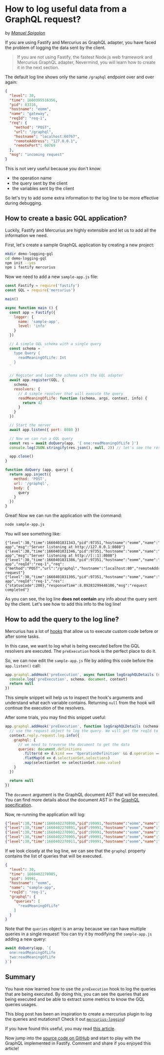 # How to log useful data from a GraphQL request?

by *[Manuel Spigolon](https://twitter.com/ManuEomm)*

If you are using Fastify and Mercurius as GraphQL adapter, you have faced the problem of logging the data sent by the client.

> If you are not using Fastify, the fastest Node.js web framework and Mercurius GraphQL adapter,
> Nevermind, you will learn how to create it in the next section.

The default log line shows only the same `/graphql` endpoint over and over again:

```json
{
  "level": 30,
  "time": 1660395516356,
  "pid": 83316,
  "hostname": "eomm",
  "name": "gateway",
  "reqId": "req-1",
  "req": {
    "method": "POST",
    "url": "/graphql",
    "hostname": "localhost:60767",
    "remoteAddress": "127.0.0.1",
    "remotePort": 60769
  },
  "msg": "incoming request"
}
```

This is not very useful because you don't know:

- the operation name
- the query sent by the client
- the variables sent by the client

So let's try to add some extra information to the log line to be more effective during debugging.

## How to create a basic GQL application?

Luckily, Fastify and Mercurius are highly extensible and let us to add all the information we need.

First, let's create a sample GraphQL application by creating a new project:

```sh
mkdir demo-logging-gql
cd demo-logging-gql
npm init --yes
npm i fastify mercurius
```

Now we need to add a new `sample-app.js` file:

```js
const Fastify = require('fastify')
const GQL = require('mercurius')

main()

async function main () {
  const app = Fastify({
    logger: {
      name: 'sample-app',
      level: 'info'
    }
  })

  // A simple GQL schema with a single query
  const schema = `
    type Query {
      readMeaningOfLife: Int
    }
  `

  // Register and load the schema with the GQL adapter
  await app.register(GQL, {
    schema,
    resolvers: {
      // A simple resolver that will execute the query
      readMeaningOfLife: function (schema, args, context, info) {
        return 42
      }
    }
  })

  // Start the server
  await app.listen({ port: 8080 })

  // Now we can run a GQL query
  const res = await doQuery(app, '{ one:readMeaningOfLife }')
  console.log(JSON.stringify(res.json(), null, 2)) // let's see the result

  app.close()
}

function doQuery (app, query) {
  return app.inject({
    method: 'POST',
    url: '/graphql',
    body: {
      query
    }
  })
}
```

Great! Now we can run the application with the command:

```sh
node sample-app.js
```

You will see something like:

```
{"level":30,"time":1660401031343,"pid":97351,"hostname":"eomm","name":"sample-app","msg":"Server listening at http://127.0.0.1:8080"}
{"level":30,"time":1660401031346,"pid":97351,"hostname":"eomm","name":"sample-app","msg":"Server listening at http://[::1]:8080"}
{"level":30,"time":1660401031386,"pid":97351,"hostname":"eomm","name":"sample-app","reqId":"req-1","req":{"method":"POST","url":"/graphql","hostname":"localhost:80","remoteAddress":"127.0.0.1"},"msg":"incoming request"}
{"level":30,"time":1660401031395,"pid":97351,"hostname":"eomm","name":"sample-app","reqId":"req-1","res":{"statusCode":200},"responseTime":8.89283299446106,"msg":"request completed"}
```

As you can see, the log line **does not contain** any info about the query sent by the client.
Let's see how to add this info to the log line!


## How to add the query to the log line?

Mercurius has a lot of [hooks](https://github.com/mercurius-js/mercurius/blob/HEAD/docs/hooks.md) that allow us to execute custom code before or after some tasks.

In this case, we want to log what is being executed before the GQL resolvers are executed.
The `preExecution` hook is the perfect place to do it.

So, we can now edit the `sample-app.js` file by adding this code before the `app.listen()` call:

```js
app.graphql.addHook('preExecution', async function logGraphQLDetails (schema, document, context) {
  console.log('preExecution', schema, document, context)
  return null
})
```

This simple snippet will help us to inspect the hook's arguments and understand what each variable contains.
Returning `null` from the hook will continue the execution of the resolvers.

After some trials, you may find this snippet useful:

```js
app.graphql.addHook('preExecution', function logGraphQLDetails (schema, document, context) {
  // use the request object to log the query. We will get the reqId to be able to match the response with the request
  context.reply.request.log.info({
    graphql: {
      // we need to traverse the document to get the data
      queries: document.definitions
        .filter(d => d.kind === 'OperationDefinition' && d.operation === 'query')
        .flatMap(d => d.selectionSet.selections)
        .map(selectionSet => selectionSet.name.value)
    }
  })

  return null
})
```

The `document` argument is the GraphQL document AST that will be executed. You can find more
details about the document AST in the [GraphQL specification](https://graphql.org/graphql-js/).

Now, re-running the application will log:

```json
{"level":30,"time":1660402270890,"pid":99991,"hostname":"eomm","name":"sample-app","msg":"Server listening at http://127.0.0.1:8080"}
{"level":30,"time":1660402270891,"pid":99991,"hostname":"eomm","name":"sample-app","msg":"Server listening at http://[::1]:8080"}
{"level":30,"time":1660402270901,"pid":99991,"hostname":"eomm","name":"sample-app","reqId":"req-1","req":{"method":"POST","url":"/graphql","hostname":"localhost:80","remoteAddress":"127.0.0.1"},"msg":"incoming request"}
{"level":30,"time":1660402270905,"pid":99991,"hostname":"eomm","name":"sample-app","reqId":"req-1","graphql":{"queries":["readMeaningOfLife"]}}
{"level":30,"time":1660402270911,"pid":99991,"hostname":"eomm","name":"sample-app","reqId":"req-1","res":{"statusCode":200},"responseTime":10.019375085830688,"msg":"request completed"}
```

If we look closely at the log line, we can see that the `graphql` property contains the list of queries that will be executed.

```json
{
  "level": 30,
  "time": 1660402270905,
  "pid": 99991,
  "hostname": "eomm",
  "name": "sample-app",
  "reqId": "req-1",
  "graphql": {
    "queries": [
      "readMeaningOfLife"
    ]
  }
}
```

Note that the `queries` object is an array because we can have multiple queries in a single request!
You can try it by modifying the `sample-app.js` adding a new query:

```js
await doQuery(app, `{
  one:readMeaningOfLife
  two:readMeaningOfLife
}`)
```

## Summary

You have now learned how to use the `preExecution` hook to log the queries that are being executed.
By doing this, you can see the queries that are being executed and be able to extract some metrics to
know the GQL queries usages.

This blog post has been an inspiration to create a mercurius plugin to log the queries and mutations!!
Check it out [`mercurius-logging`](https://github.com/Eomm/mercurius-logging)!

If you have found this useful, you may read [this article](https://backend.cafe/graphql-federation-playground-with-mercurius).

Now jump into the [source code on GitHub](https://github.com/Eomm/fastify-discord-bot-demo/tree/HEAD/bonus/graphql-logging) and start to play with the GraphQL implemented in Fastify.
Comment and share if you enjoyed this article!
